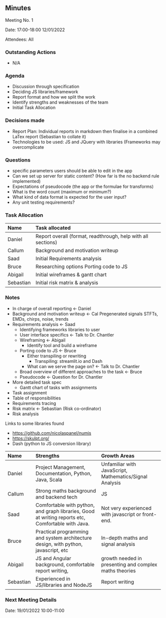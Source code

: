 ## Minutes

Meeting No. 1

Date: 17:00-18:00 12/01/2022

Attendees: All

### Outstanding Actions 
- N/A

### Agenda
- Discussion through specification 
- Deciding JS libraries/framework
- Report format and how we split the work
- Identify strengths and weaknesses of the team
- Initial Task Allocation 

### Decisions made
- Report Plan: Individual reports in markdown then finalise in a combined LaTex report (Sebastian to collate it)
- Technologies to be used: JS and JQuery with libraries (Frameworks may overcomplicate

### Questions
- specific parameters users should be able to edit in the app
- Can we set up server for static content? (How far is the no backend rule implemented)
- Expectations of pseudocode (the app or the formulae for transforms)
- What is the word count (maximum or minimum?)
- What kind of data format is expected for the user input?
- Any unit testing requirements?


### Task Allocation

| Name | Task allocated |
|:-------|:---------------|
| Daniel | Report overall (format, readthrough, help with all sections) |
| Callum | Background and motivation writeup
| Saad | Initial Requirements analysis |
| Bruce | Researching options Porting code to JS |
| Abigail | Initial wireframes & gantt chart |
| Sebastian | Initial risk matrix & analysis |

### Notes
- In charge of overall reporting ← Daniel
- Background and motivation writeup ← Cal
Pregenerated signals
STFTs, EMDs, chirps, noise, trends
- Requirements analysis ← Saad
	- Identifying frameworks libraries to user
	- User interface specifics ← Talk to Dr. Chantler
	- Wireframing ← Abigail
		- Identify tool and build a wireframe
	- Porting code to JS ← Bruce
		- Either transpiling or rewriting
			- Transpiling: streamlit.io and Dash
		- What can we serve the page on? ← Talk to Dr. Chantler
	- Broad overview of different approaches to the task ← Bruce
	- Pseudocode ← Question for Dr. Chantler
- More detailed task spec
	- Gantt chart of tasks with assignments
- Task assignment
- Table of responsibilities
- Requirements tracing
- Risk matrix ← Sebastian (Risk co-ordinator)
- Risk analysis


Links to some libraries found
- https://github.com/nicolaspanel/numjs
- https://skulpt.org/
- Dash (python to JS conversion library)

| Name | Strengths | Growth Areas |
|:-------|:---------------|:-----|
| Daniel | Project Management, Documentation, Python, Java, Scala | Unfamiliar with JavaScript, Mathematics/Signal Analysis | 
| Callum | Strong maths background and backend tech | JS
| Saad | Comfortable with python, and graph libraries, Good at writing reports etc, Comfortable with Java. | Not very experienced with javascript or front-end. |
| Bruce | Practical programming and system architecture design, with python, javascript, etc | In-depth maths and signal analysis |
| Abigail | JS and Angular background, comfortable report writing, | growth needed in presenting and complex maths theories |
| Sebastian | Experienced in JS/libraries and NodeJS | Report writing |

### Next Meeting Details
Date: 19/01/2022 10:00-11:00
